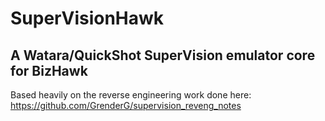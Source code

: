 ﻿# SuperVisionHawk
## A Watara/QuickShot SuperVision emulator core for BizHawk

Based heavily on the reverse engineering work done here: https://github.com/GrenderG/supervision_reveng_notes

